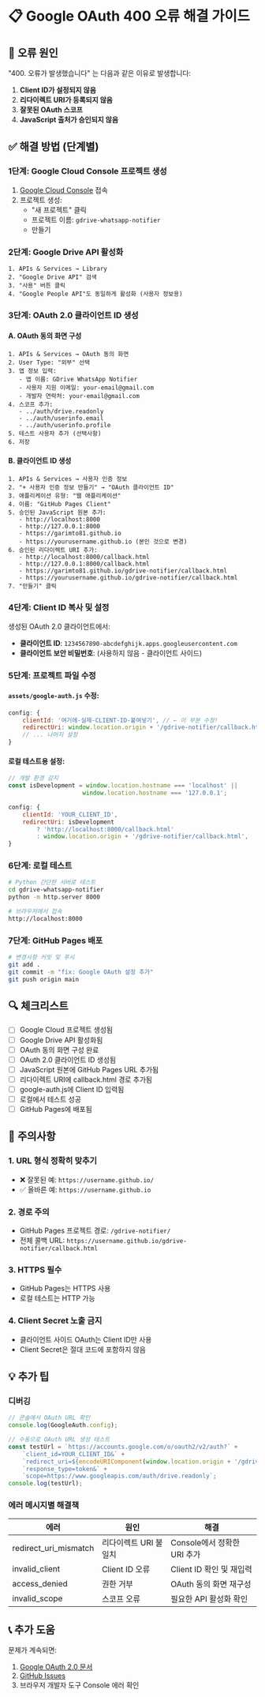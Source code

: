 # 📋 Google OAuth 400 오류 해결 가이드

## 🔴 오류 원인

"400. 오류가 발생했습니다" 는 다음과 같은 이유로 발생합니다:

1. **Client ID가 설정되지 않음**
2. **리다이렉트 URI가 등록되지 않음**
3. **잘못된 OAuth 스코프**
4. **JavaScript 출처가 승인되지 않음**

## ✅ 해결 방법 (단계별)

### 1단계: Google Cloud Console 프로젝트 생성

1. [Google Cloud Console](https://console.cloud.google.com) 접속
2. 프로젝트 생성:
   - "새 프로젝트" 클릭
   - 프로젝트 이름: `gdrive-whatsapp-notifier`
   - 만들기

### 2단계: Google Drive API 활성화

```
1. APIs & Services → Library
2. "Google Drive API" 검색
3. "사용" 버튼 클릭
4. "Google People API"도 동일하게 활성화 (사용자 정보용)
```

### 3단계: OAuth 2.0 클라이언트 ID 생성

#### A. OAuth 동의 화면 구성
```
1. APIs & Services → OAuth 동의 화면
2. User Type: "외부" 선택
3. 앱 정보 입력:
   - 앱 이름: GDrive WhatsApp Notifier
   - 사용자 지원 이메일: your-email@gmail.com
   - 개발자 연락처: your-email@gmail.com
4. 스코프 추가:
   - ../auth/drive.readonly
   - ../auth/userinfo.email
   - ../auth/userinfo.profile
5. 테스트 사용자 추가 (선택사항)
6. 저장
```

#### B. 클라이언트 ID 생성
```
1. APIs & Services → 사용자 인증 정보
2. "+ 사용자 인증 정보 만들기" → "OAuth 클라이언트 ID"
3. 애플리케이션 유형: "웹 애플리케이션"
4. 이름: "GitHub Pages Client"
5. 승인된 JavaScript 원본 추가:
   - http://localhost:8000
   - http://127.0.0.1:8000
   - https://garimto81.github.io
   - https://yourusername.github.io (본인 것으로 변경)
6. 승인된 리다이렉트 URI 추가:
   - http://localhost:8000/callback.html
   - http://127.0.0.1:8000/callback.html
   - https://garimto81.github.io/gdrive-notifier/callback.html
   - https://yourusername.github.io/gdrive-notifier/callback.html
7. "만들기" 클릭
```

### 4단계: Client ID 복사 및 설정

생성된 OAuth 2.0 클라이언트에서:
- **클라이언트 ID**: `1234567890-abcdefghijk.apps.googleusercontent.com`
- **클라이언트 보안 비밀번호**: (사용하지 않음 - 클라이언트 사이드)

### 5단계: 프로젝트 파일 수정

#### `assets/google-auth.js` 수정:
```javascript
config: {
    clientId: '여기에-실제-CLIENT-ID-붙여넣기', // ← 이 부분 수정!
    redirectUri: window.location.origin + '/gdrive-notifier/callback.html',
    // ... 나머지 설정
}
```

#### 로컬 테스트용 설정:
```javascript
// 개발 환경 감지
const isDevelopment = window.location.hostname === 'localhost' ||
                     window.location.hostname === '127.0.0.1';

config: {
    clientId: 'YOUR_CLIENT_ID',
    redirectUri: isDevelopment
        ? 'http://localhost:8000/callback.html'
        : window.location.origin + '/gdrive-notifier/callback.html',
}
```

### 6단계: 로컬 테스트

```bash
# Python 간단한 서버로 테스트
cd gdrive-whatsapp-notifier
python -m http.server 8000

# 브라우저에서 접속
http://localhost:8000
```

### 7단계: GitHub Pages 배포

```bash
# 변경사항 커밋 및 푸시
git add .
git commit -m "fix: Google OAuth 설정 추가"
git push origin main
```

## 🔍 체크리스트

- [ ] Google Cloud 프로젝트 생성됨
- [ ] Google Drive API 활성화됨
- [ ] OAuth 동의 화면 구성 완료
- [ ] OAuth 2.0 클라이언트 ID 생성됨
- [ ] JavaScript 원본에 GitHub Pages URL 추가됨
- [ ] 리다이렉트 URI에 callback.html 경로 추가됨
- [ ] google-auth.js에 Client ID 입력됨
- [ ] 로컬에서 테스트 성공
- [ ] GitHub Pages에 배포됨

## 🚨 주의사항

### 1. URL 형식 정확히 맞추기
- ❌ 잘못된 예: `https://username.github.io/`
- ✅ 올바른 예: `https://username.github.io`

### 2. 경로 주의
- GitHub Pages 프로젝트 경로: `/gdrive-notifier/`
- 전체 콜백 URL: `https://username.github.io/gdrive-notifier/callback.html`

### 3. HTTPS 필수
- GitHub Pages는 HTTPS 사용
- 로컬 테스트는 HTTP 가능

### 4. Client Secret 노출 금지
- 클라이언트 사이드 OAuth는 Client ID만 사용
- Client Secret은 절대 코드에 포함하지 않음

## 💡 추가 팁

### 디버깅
```javascript
// 콘솔에서 OAuth URL 확인
console.log(GoogleAuth.config);

// 수동으로 OAuth URL 생성 테스트
const testUrl = `https://accounts.google.com/o/oauth2/v2/auth?` +
    `client_id=YOUR_CLIENT_ID&` +
    `redirect_uri=${encodeURIComponent(window.location.origin + '/gdrive-notifier/callback.html')}&` +
    `response_type=token&` +
    `scope=https://www.googleapis.com/auth/drive.readonly`;
console.log(testUrl);
```

### 에러 메시지별 해결책

| 에러 | 원인 | 해결 |
|------|------|------|
| redirect_uri_mismatch | 리다이렉트 URI 불일치 | Console에서 정확한 URI 추가 |
| invalid_client | Client ID 오류 | Client ID 확인 및 재입력 |
| access_denied | 권한 거부 | OAuth 동의 화면 재구성 |
| invalid_scope | 스코프 오류 | 필요한 API 활성화 확인 |

## 📞 추가 도움

문제가 계속되면:
1. [Google OAuth 2.0 문서](https://developers.google.com/identity/protocols/oauth2)
2. [GitHub Issues](https://github.com/garimto81/gdrive-notifier/issues)
3. 브라우저 개발자 도구 Console 에러 확인